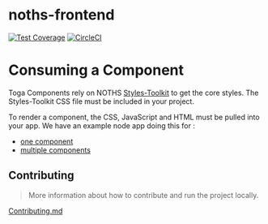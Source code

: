 # noths-frontend

[![Test Coverage](https://codeclimate.com/repos/56d6f79a4304122460007970/badges/70c559a8e7dbfc647eb1/coverage.svg)](https://codeclimate.com/repos/56d6f79a4304122460007970/coverage)
[![CircleCI](https://circleci.com/gh/notonthehighstreet/noths-frontend.svg?style=svg)](https://circleci.com/gh/notonthehighstreet/noths-frontend)

# Consuming a Component

Toga Components rely on NOTHS [Styles-Toolkit](https://github.com/notonthehighstreet/styles-toolkit) to get the core styles.
The Styles-Toolkit CSS file must be included in your project.

To render a component, the CSS, JavaScript and HTML must be pulled into your app.
We have an example node app doing this for :

 * [one component](example/routes/one-component.js)
 * [multiple components](example/routes/multiple-components.js)

## Contributing

 > More information about how to contribute and run the project locally.

[Contributing.md](CONTRIBUTING.md)
